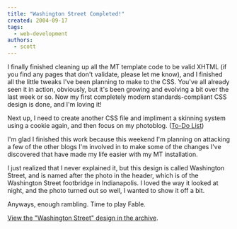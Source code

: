 ```yaml
---
title: "Washington Street Completed!"
created: 2004-09-17
tags:
  - web-development
authors:
  - scott
---
```


I finally finished cleaning up all the MT template code to be valid XHTML (if you find any pages that don't validate, please let me know), and I finished all the little tweaks I've been planning to make to the CSS. You've all already seen it in action, obviously, but it's been growing and evolving a bit over the last week or so. Now my first completely modern standards-compliant CSS design is done, and I'm loving it!

Next up, I need to create another CSS file and impliment a skinning system using a cookie again, and then focus on my photoblog. ([To-Do List](/2004/08/blog-to-do-list/))

I'm glad I finished this work because this weekend I'm planning on attacking a few of the other blogs I'm involved in to make some of the changes I've discovered that have made my life easier with my MT installation.

I just realized that I never explained it, but this design is called Washington Street, and is named after the photo in the header, which is of the Washington Street footbridge in Indianapolis. I loved the way it looked at night, and the photo turned out so well, I wanted to show it off a bit.

Anyways, enough rambling. Time to play Fable.

[View the "Washington Street" design in the archive](http://spaceninja.local/site-archives/blog/v4/).
